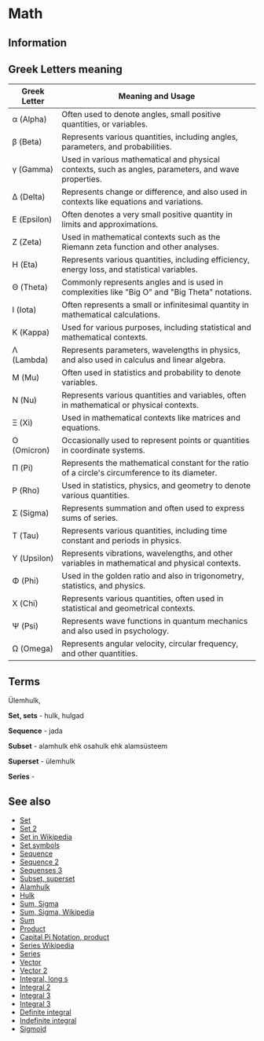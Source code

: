 # Math

## Information

## Greek Letters meaning

| Greek Letter | Meaning and Usage                                                                                    |
|--------------|------------------------------------------------------------------------------------------------------|
| α (Alpha)    | Often used to denote angles, small positive quantities, or variables.                                |
| β (Beta)     | Represents various quantities, including angles, parameters, and probabilities.                      |
| γ (Gamma)    | Used in various mathematical and physical contexts, such as angles, parameters, and wave properties. |
| Δ (Delta)    | Represents change or difference, and also used in contexts like equations and variations.            |
| Ε (Epsilon)  | Often denotes a very small positive quantity in limits and approximations.                           |
| Ζ (Zeta)     | Used in mathematical contexts such as the Riemann zeta function and other analyses.                  |
| Η (Eta)      | Represents various quantities, including efficiency, energy loss, and statistical variables.         |
| Θ (Theta)    | Commonly represents angles and is used in complexities like "Big O" and "Big Theta" notations.       |
| Ι (Iota)     | Often represents a small or infinitesimal quantity in mathematical calculations.                     |
| Κ (Kappa)    | Used for various purposes, including statistical and mathematical contexts.                          |
| Λ (Lambda)   | Represents parameters, wavelengths in physics, and also used in calculus and linear algebra.         |
| Μ (Mu)       | Often used in statistics and probability to denote variables.                                        |
| Ν (Nu)       | Represents various quantities and variables, often in mathematical or physical contexts.             |
| Ξ (Xi)       | Used in mathematical contexts like matrices and equations.                                           |
| Ο (Omicron)  | Occasionally used to represent points or quantities in coordinate systems.                           |
| Π (Pi)       | Represents the mathematical constant for the ratio of a circle's circumference to its diameter.      |
| Ρ (Rho)      | Used in statistics, physics, and geometry to denote various quantities.                              |
| Σ (Sigma)    | Represents summation and often used to express sums of series.                                       |
| Τ (Tau)      | Represents various quantities, including time constant and periods in physics.                       |
| Υ (Upsilon)  | Represents vibrations, wavelengths, and other variables in mathematical and physical contexts.       |
| Φ (Phi)      | Used in the golden ratio and also in trigonometry, statistics, and physics.                          |
| Χ (Chi)      | Represents various quantities, often used in statistical and geometrical contexts.                   |
| Ψ (Psi)      | Represents wave functions in quantum mechanics and also used in psychology.                          |
| Ω (Omega)    | Represents angular velocity, circular frequency, and other quantities.                               |

## Terms

Ülemhulk,

**Set, sets** - hulk, hulgad

**Sequence** - jada

**Subset** - alamhulk ehk osahulk ehk alamsüsteem

**Superset** - ülemhulk

**Series** -

## See also

* [Set](https://mathworld.wolfram.com/Set.html)
* [Set 2](https://www.mathsisfun.com/sets/venn-diagrams.html)
* [Set in Wikipedia](https://en.wikipedia.org/wiki/Set_(mathematics))
* [Set symbols](https://www.mathsisfun.com/sets/symbols.html)
* [Sequence](https://mathworld.wolfram.com/Sequence.html)
* [Sequence 2](https://www.mathsisfun.com/algebra/sequences-series.html)
* [Sequenses 3](https://www.mathsisfun.com/algebra/sequences-sums-geometric.html)
* [Subset, superset](https://en.wikipedia.org/wiki/Subset)
* [Alamhulk](https://et.wikipedia.org/wiki/Alamhulk)
* [Hulk](https://et.wikipedia.org/wiki/Hulk)
* [Sum, Sigma](https://www.mathsisfun.com/algebra/sigma-notation.html)
* [Sum, Sigma, Wikipedia](https://en.wikipedia.org/wiki/Summation#Capital-sigma_notation)
* [Sum](https://mathworld.wolfram.com/Sum.html)
* [Product](https://www.mathsisfun.com/definitions/product.html)
* [Capital Pi Notation, product](https://mathworld.wolfram.com/Product.html)
* [Series Wikipedia](https://mathworld.wolfram.com/Series.html)
* [Series](https://en.wikipedia.org/wiki/Series_(mathematics))
* [Vector](https://mathworld.wolfram.com/Vector.html)
* [Vector 2](https://www.mathsisfun.com/algebra/vectors.html)
* [Integral, long s](https://en.wikipedia.org/wiki/Integral)
* [Integral 2](https://et.wikipedia.org/wiki/Integraal)
* [Integral 3](https://www.mathsisfun.com/definitions/integral.html)
* [Integral 3](https://www.mathsisfun.com/calculus/integral-approximation-calculator.html)
* [Definite integral](https://www.mathsisfun.com/definitions/definite-integral.html)
* [Indefinite integral](https://www.mathsisfun.com/definitions/indefinite-integral.html)
* [Sigmoid](https://en.wikipedia.org/wiki/Sigmoid_function)
